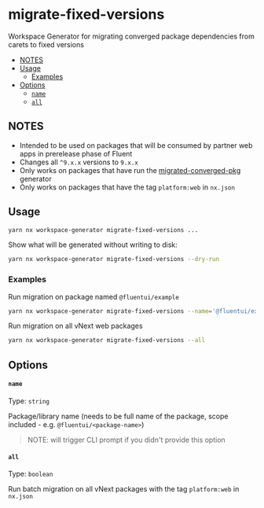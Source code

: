 # migrate-fixed-versions

Workspace Generator for migrating converged package dependencies from carets to fixed versions

<!-- toc -->

- [NOTES](#notes)
- [Usage](#usage)
  - [Examples](#examples)
- [Options](#options)
  - [`name`](#name)
  - [`all`](#all)

<!-- tocstop -->

## NOTES

- Intended to be used on packages that will be consumed by partner web apps in prerelease phase of Fluent
- Changes all `^9.x.x` versions to `9.x.x`
- Only works on packages that have run the [migrated-converged-pkg](https://github.com/microsoft/fluentui/blob/master/tools/generators/migrate-converged-pkg/README.md) generator
- Only works on packages that have the tag `platform:web` in `nx.json`

## Usage

```sh
yarn nx workspace-generator migrate-fixed-versions ...
```

Show what will be generated without writing to disk:

```sh
yarn nx workspace-generator migrate-fixed-versions --dry-run
```

### Examples

Run migration on package named `@fluentui/example`

```sh
yarn nx workspace-generator migrate-fixed-versions --name='@fluentui/example'
```

Run migration on all vNext web packages

```sh
yarn nx workspace-generator migrate-fixed-versions --all
```

## Options

#### `name`

Type: `string`

Package/library name (needs to be full name of the package, scope included - e.g. `@fluentui/<package-name>`)

> NOTE: will trigger CLI prompt if you didn't provide this option

#### `all`

Type: `boolean`

Run batch migration on all vNext packages with the tag `platform:web` in `nx.json`
